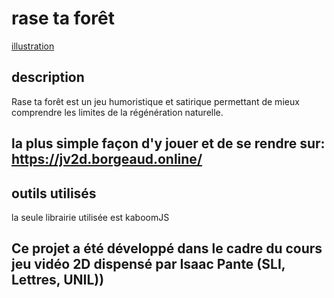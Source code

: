 # rase ta forêt
[illustration](assets/illustration.png)
## description
Rase ta forêt est un jeu humoristique et satirique permettant de mieux comprendre les limites de la régénération naturelle.
## la plus simple façon d'y jouer et de se rendre sur: https://jv2d.borgeaud.online/
## outils utilisés
la seule librairie utilisée est kaboomJS
## Ce projet a été développé dans le cadre du cours jeu vidéo 2D dispensé par Isaac Pante (SLI, Lettres, UNIL))
